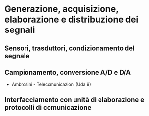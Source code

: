 # Generazione, acquisizione, elaborazione e distribuzione dei segnali

## Sensori, trasduttori, condizionamento del segnale

## Campionamento, conversione A/D e D/A

* Ambrosini - Telecomunicazioni (Uda 9)

## Interfacciamento con unità di elaborazione e protocolli di comunicazione